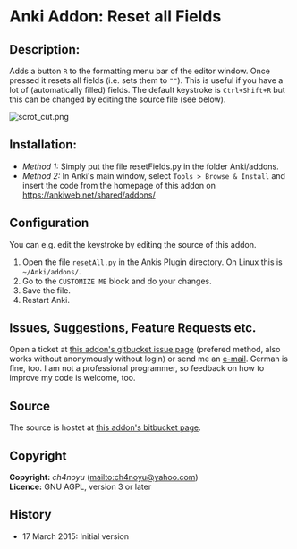 # Anki Addon: Reset all Fields
## Description:
Adds a button `R` to the formatting menu bar of the editor window. Once pressed 
it resets all fields (i.e. sets them to `""`). This is useful if you have a lot 
of (automatically filled) fields. The default keystroke is `Ctrl+Shift+R` but 
this can be changed by editing the source file (see below).

![scrot_cut.png](https://bitbucket.org/repo/ryKzjn/images/814931627-scrot_cut.png "Screenshot")

## Installation:
* *Method 1:* Simply put the file resetFields.py in the folder Anki/addons.  
* *Method 2:* In Anki's main window, select `Tools > Browse & Install` and insert the code from the homepage of this addon on https://ankiweb.net/shared/addons/

## Configuration
You can e.g. edit the keystroke by editing the source of this addon.

1. Open the file `resetAll.py` in the Ankis Plugin directory. On Linux this is `~/Anki/addons/`.
2. Go to the `CUSTOMIZE ME` block and do your changes.
3. Save the file.
4. Restart Anki.

## Issues, Suggestions, Feature Requests etc.
Open a ticket at [this addon's gitbucket issue page](https://bitbucket.org/ch4noyu/anki-addon-reset-all-fields/issues) (prefered method, also works without anonymously without login) or send me an [e-mail](mailto:ch4noyu@yahoo.com). German is fine, too. I am not a professional programmer, so feedback on how to improve my code is welcome, too.

## Source
The source is hostet at [this addon's bitbucket page](https://bitbucket.org/ch4noyu/anki-addon-reset-all-fields/).

## Copyright
**Copyright:** *ch4noyu* (<mailto:ch4noyu@yahoo.com>)  
**Licence:** GNU AGPL, version 3 or later

## History

* 17 March 2015: Initial version
